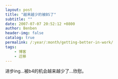 ```yaml
---
layout: post
title: "越来越少的被BS了"
subtitle: ""
date: 2007-07-07 20:52:12 +0800
author: Benben
header-img: false
catalog: true
permalink: /:year/:month/getting-better-in-work/
tags:
    - 博客
    - 迁移
---
```


进步ing...被b4的机会越来越少了...欣慰。